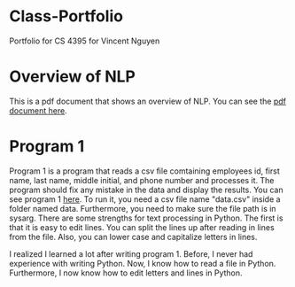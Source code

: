 # Class-Portfolio
Portfolio for CS 4395 for Vincent Nguyen

# Overview of NLP
This is a pdf document that shows an overview of NLP. You can see the [pdf document here](Overview_Of_NLP.pdf).

# Program 1
Program 1 is a program that reads a csv file comtaining employees id, first name, last name, middle initial, and phone number and processes it. The program should fix any mistake in the data and display the results. You can see program 1 [here](hw1_vtn180000.py). To run it, you need a csv file name "data.csv" inside a folder named data. Furthermore, you need to make sure the file path is in sysarg. There are some strengths for text processing in Python. The first is that it is easy to edit lines. You can split the lines up after reading in lines from the file. Also, you can lower case and capitalize letters in lines. 

I realized I learned a lot after writing program 1. Before, I never had experience with writing Python. Now, I know how to read a file in Python. Furthermore, I now know how to edit letters and lines in Python.

